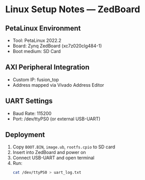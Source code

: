 # Linux Setup Notes — ZedBoard

## PetaLinux Environment
- Tool: PetaLinux 2022.2
- Board: Zynq ZedBoard (xc7z020clg484-1)
- Boot medium: SD Card

## AXI Peripheral Integration
- Custom IP: fusion_top
- Address mapped via Vivado Address Editor

## UART Settings
- Baud Rate: 115200
- Port: /dev/ttyPS0 (or external USB-UART)

## Deployment
1. Copy `BOOT.BIN`, `image.ub`, `rootfs.cpio` to SD card
2. Insert into ZedBoard and power on
3. Connect USB-UART and open terminal
4. Run:
   ```bash
   cat /dev/ttyPS0 > uart_log.txt
